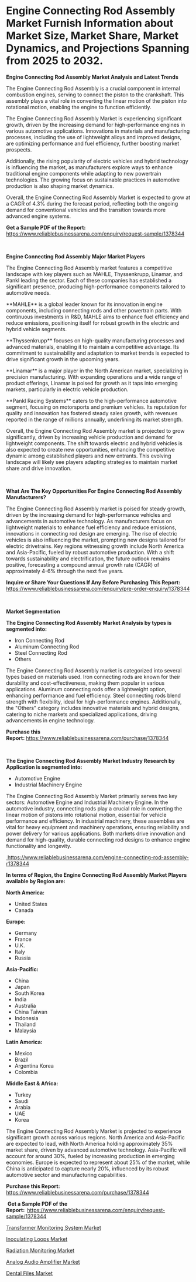 <p><h1>Engine Connecting Rod Assembly Market Furnish Information about Market Size, Market Share, Market Dynamics, and Projections Spanning from 2025 to 2032.</h1></p><p><strong>Engine Connecting Rod Assembly Market Analysis and Latest Trends</strong></p>
<p><p>The Engine Connecting Rod Assembly is a crucial component in internal combustion engines, serving to connect the piston to the crankshaft. This assembly plays a vital role in converting the linear motion of the piston into rotational motion, enabling the engine to function efficiently. </p><p>The Engine Connecting Rod Assembly Market is experiencing significant growth, driven by the increasing demand for high-performance engines in various automotive applications. Innovations in materials and manufacturing processes, including the use of lightweight alloys and improved designs, are optimizing performance and fuel efficiency, further boosting market prospects. </p><p>Additionally, the rising popularity of electric vehicles and hybrid technology is influencing the market, as manufacturers explore ways to enhance traditional engine components while adapting to new powertrain technologies. The growing focus on sustainable practices in automotive production is also shaping market dynamics. </p><p>Overall, the Engine Connecting Rod Assembly Market is expected to grow at a CAGR of 4.3% during the forecast period, reflecting both the ongoing demand for conventional vehicles and the transition towards more advanced engine systems.</p></p>
<p><strong>Get a Sample PDF of the Report:&nbsp;</strong> <a href="https://www.reliablebusinessarena.com/enquiry/request-sample/1378344?utm_campaign=2195&utm_medium=2&utm_source=Github&utm_content=ia&utm_term=11042025&utm_id=engine-connecting-rod-assembly">https://www.reliablebusinessarena.com/enquiry/request-sample/1378344</a></p>
<p>&nbsp;</p>
<p><strong>Engine Connecting Rod Assembly Major Market Players</strong></p>
<p><p>The Engine Connecting Rod Assembly market features a competitive landscape with key players such as MAHLE, Thyssenkrupp, Linamar, and Pankl leading the sector. Each of these companies has established a significant presence, producing high-performance components tailored to automotive needs.</p><p>**MAHLE** is a global leader known for its innovation in engine components, including connecting rods and other powertrain parts. With continuous investments in R&D, MAHLE aims to enhance fuel efficiency and reduce emissions, positioning itself for robust growth in the electric and hybrid vehicle segments.</p><p>**Thyssenkrupp** focuses on high-quality manufacturing processes and advanced materials, enabling it to maintain a competitive advantage. Its commitment to sustainability and adaptation to market trends is expected to drive significant growth in the upcoming years.</p><p>**Linamar** is a major player in the North American market, specializing in precision manufacturing. With expanding operations and a wide range of product offerings, Linamar is poised for growth as it taps into emerging markets, particularly in electric vehicle production.</p><p>**Pankl Racing Systems** caters to the high-performance automotive segment, focusing on motorsports and premium vehicles. Its reputation for quality and innovation has fostered steady sales growth, with revenues reported in the range of millions annually, underlining its market strength.</p><p>Overall, the Engine Connecting Rod Assembly market is projected to grow significantly, driven by increasing vehicle production and demand for lightweight components. The shift towards electric and hybrid vehicles is also expected to create new opportunities, enhancing the competitive dynamic among established players and new entrants. This evolving landscape will likely see players adapting strategies to maintain market share and drive innovation.</p></p>
<p>&nbsp;</p>
<p><strong>What Are The Key Opportunities For Engine Connecting Rod Assembly Manufacturers?</strong></p>
<p><p>The Engine Connecting Rod Assembly market is poised for steady growth, driven by the increasing demand for high-performance vehicles and advancements in automotive technology. As manufacturers focus on lightweight materials to enhance fuel efficiency and reduce emissions, innovations in connecting rod design are emerging. The rise of electric vehicles is also influencing the market, prompting new designs tailored for electric drivetrains. Key regions witnessing growth include North America and Asia-Pacific, fueled by robust automotive production. With a shift towards sustainability and electrification, the future outlook remains positive, forecasting a compound annual growth rate (CAGR) of approximately 4-6% through the next five years.</p></p>
<p><strong>Inquire or Share Your Questions If Any Before Purchasing This Report:</strong> <a href="https://www.reliablebusinessarena.com/enquiry/pre-order-enquiry/1378344?utm_campaign=2195&utm_medium=2&utm_source=Github&utm_content=ia&utm_term=11042025&utm_id=engine-connecting-rod-assembly">https://www.reliablebusinessarena.com/enquiry/pre-order-enquiry/1378344</a></p>
<p>&nbsp;</p>
<p><strong>Market Segmentation</strong></p>
<p><strong>The Engine Connecting Rod Assembly Market Analysis by types is segmented into:</strong></p>
<p><ul><li>Iron Connecting Rod</li><li>Aluminum Connecting Rod</li><li>Steel Connecting Rod</li><li>Others</li></ul></p>
<p><p>The Engine Connecting Rod Assembly market is categorized into several types based on materials used. Iron connecting rods are known for their durability and cost-effectiveness, making them popular in various applications. Aluminum connecting rods offer a lightweight option, enhancing performance and fuel efficiency. Steel connecting rods blend strength with flexibility, ideal for high-performance engines. Additionally, the "Others" category includes innovative materials and hybrid designs, catering to niche markets and specialized applications, driving advancements in engine technology.</p></p>
<p><strong>Purchase this Report:&nbsp;</strong><a href="https://www.reliablebusinessarena.com/purchase/1378344?utm_campaign=2195&utm_medium=2&utm_source=Github&utm_content=ia&utm_term=11042025&utm_id=engine-connecting-rod-assembly">https://www.reliablebusinessarena.com/purchase/1378344</a></p>
<p>&nbsp;</p>
<p><strong>The Engine Connecting Rod Assembly Market Industry Research by Application is segmented into:</strong></p>
<p><ul><li>Automotive Engine</li><li>Industrial Machinery Engine</li></ul></p>
<p><p>The Engine Connecting Rod Assembly Market primarily serves two key sectors: Automotive Engine and Industrial Machinery Engine. In the automotive industry, connecting rods play a crucial role in converting the linear motion of pistons into rotational motion, essential for vehicle performance and efficiency. In industrial machinery, these assemblies are vital for heavy equipment and machinery operations, ensuring reliability and power delivery for various applications. Both markets drive innovation and demand for high-quality, durable connecting rod designs to enhance engine functionality and longevity.</p></p>
<p><a href="https://www.reliablebusinessarena.com/engine-connecting-rod-assembly-r1378344?utm_campaign=2195&utm_medium=2&utm_source=Github&utm_content=ia&utm_term=11042025&utm_id=engine-connecting-rod-assembly">&nbsp;https://www.reliablebusinessarena.com/engine-connecting-rod-assembly-r1378344</a></p>
<p><strong>In terms of Region, the Engine Connecting Rod Assembly Market Players available by Region are:</strong></p>
<p>
    <p> <strong> North America: </strong>
        <ul>
            <li>United States</li>
            <li>Canada</li>
        </ul>
        </p> 
    <p> <strong> Europe: </strong>
        <ul>
            <li>Germany</li>
            <li>France</li>
            <li>U.K.</li>
            <li>Italy</li>
            <li>Russia</li>
        </ul>
        </p> 
    <p> <strong> Asia-Pacific: </strong>
        <ul>
            <li>China</li>
            <li>Japan</li>
            <li>South Korea</li>
            <li>India</li>
            <li>Australia</li>
            <li>China Taiwan</li>
            <li>Indonesia</li>
            <li>Thailand</li>
            <li>Malaysia</li>
        </ul>
        </p> 
    <p> <strong> Latin America: </strong>
        <ul>
            <li>Mexico</li>
            <li>Brazil</li>
            <li>Argentina Korea</li>
            <li>Colombia</li>
        </ul>
        </p> 
    <p> <strong> Middle East & Africa: </strong>
        <ul>
            <li>Turkey</li>
            <li>Saudi</li>
            <li>Arabia</li>
            <li>UAE</li>
            <li>Korea</li>
        </ul>
    </p>
    </p>
<p><p>The Engine Connecting Rod Assembly Market is projected to experience significant growth across various regions. North America and Asia-Pacific are expected to lead, with North America holding approximately 35% market share, driven by advanced automotive technology. Asia-Pacific will account for around 30%, fueled by increasing production in emerging economies. Europe is expected to represent about 25% of the market, while China is anticipated to capture nearly 20%, influenced by its robust automotive sector and manufacturing capabilities.</p></p>
<p><strong>Purchase this Report: </strong><a href="https://www.reliablebusinessarena.com/purchase/1378344?utm_campaign=2195&utm_medium=2&utm_source=Github&utm_content=ia&utm_term=11042025&utm_id=engine-connecting-rod-assembly">https://www.reliablebusinessarena.com/purchase/1378344</a></p>
<p>&nbsp;<strong>Get a Sample PDF of the Report:&nbsp;&nbsp;</strong><a href="https://www.reliablebusinessarena.com/enquiry/request-sample/1378344?utm_campaign=2195&utm_medium=2&utm_source=Github&utm_content=ia&utm_term=11042025&utm_id=engine-connecting-rod-assembly">https://www.reliablebusinessarena.com/enquiry/request-sample/1378344</a></p>
<p><strong></strong></p>
<p><p><a href="https://github.com/fontshatintj/Market-Research-Report-List-1/blob/main/transformer-monitoring-system-market.md?utm_campaign=2195&utm_medium=2&utm_source=Github&utm_content=ia&utm_term=11042025&utm_id=engine-connecting-rod-assembly">Transformer Monitoring System Market</a></p><p><a href="https://www.linkedin.com/pulse/inoculating-loops-market-metrics-like-size-growth-share-qhlde?utm_campaign=2195&utm_medium=2&utm_source=Github&utm_content=ia&utm_term=11042025&utm_id=engine-connecting-rod-assembly">Inoculating Loops Market</a></p><p><a href="https://www.linkedin.com/pulse/how-new-trends-shaping-radiation-monitoring-market-144-xmere?utm_campaign=2195&utm_medium=2&utm_source=Github&utm_content=ia&utm_term=11042025&utm_id=engine-connecting-rod-assembly">Radiation Monitoring Market</a></p><p><a href="https://github.com/winjelequegt/Market-Research-Report-List-1/blob/main/analog-audio-amplifier-market.md?utm_campaign=2195&utm_medium=2&utm_source=Github&utm_content=ia&utm_term=11042025&utm_id=engine-connecting-rod-assembly">Analog Audio Amplifier Market</a></p><p><a href="https://www.linkedin.com/pulse/dental-files-market-analysis-report-provides-future-trend-kbmde?utm_campaign=2195&utm_medium=2&utm_source=Github&utm_content=ia&utm_term=11042025&utm_id=engine-connecting-rod-assembly">Dental Files Market</a></p></p>